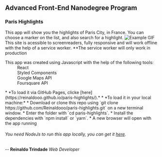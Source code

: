 ## Advanced Front-End Nanodegree Program
### Paris Highlights

This app will show you the highlights of Paris City, in France. You can choose a marker on the list, and also search for a highlight.
![Example GIF](/Example.gif)
This site is acessible to screenreaders, fully responsive and will work offline with the help of a service worker.
**The service worker will only work in production

<dl>
  <dt>This app was created using Javascript with the help of the following tools:</dt>
  <dd>React</dd>
  <dd>Styled Components</dd>
  <dd>Google Maps API</dd>
  <dd>Foursquare API</dd>
</dl>
* *To load it via GitHub Pages, clicke [here](https://reinaldooo.github.io/paris-highlights/).*
* *To load it in your local machine:*
* Download or clone this repo using `git clone https://github.com/Reinaldooo/paris-highlights.git` on a new terminal window.
* Enter the folder with `cd paris-highlights`.
* Install the dependencies with `npm install` or `yarn`.
* A new browser will open with the app running

###### You need NodeJs to run this app locally, you can get it [here](https://nodejs.org/).

--
**Reinaldo Trindade**
*Web Developer*